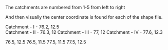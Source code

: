 The catchments are numbered from 1-5 from left to right 

And then visually the center coordinate is found for each of the shape file. 

Catchment - I - 76.2, 12.5      
Catchment - II - 76.3, 12
Catchment - III - 77, 12
Catchment - IV - 77.6, 12.3

76.5, 12.5
76.5, 11.5
77.5, 11.5
77.5, 12.5